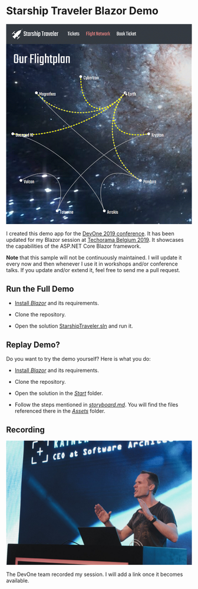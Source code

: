 # Starship Traveler Blazor Demo

![Screenshot](starship-travel.gif)

I created this demo app for the [DevOne 2019 conference](https://devone.at). It has been updated for my Blazor session at [Techorama Belgium 2019](https://techorama.be/). It showcases the capabilities of the ASP.NET Core Blazor framework.

**Note** that this sample will not be continuously maintained. I will update it every now and then whenever I use it in workshops and/or conference talks. If you update and/or extend it, feel free to send me a pull request.

## Run the Full Demo

* [Install *Blazor*](https://docs.microsoft.com/en-us/aspnet/core/client-side/spa/blazor/get-started) and its requirements.

* Clone the repository.

* Open the solution [StarshipTraveler.sln](StarshipTraveler.sln) and run it.


## Replay Demo?

Do you want to try the demo yourself? Here is what you do:

* [Install *Blazor*](https://docs.microsoft.com/en-us/aspnet/core/client-side/spa/blazor/get-started) and its requirements.

* Clone the repository.

* Open the solution in the [*Start*](Start) folder.

* Follow the steps mentioned in [*storyboard.md*](storyboard.md). You will find the files referenced there in the [*Assets*](Assets) folder.

## Recording

![Rainer on Stage](rainer-on-stage.jpg)

The DevOne team recorded my session. I will add a link once it becomes available.
